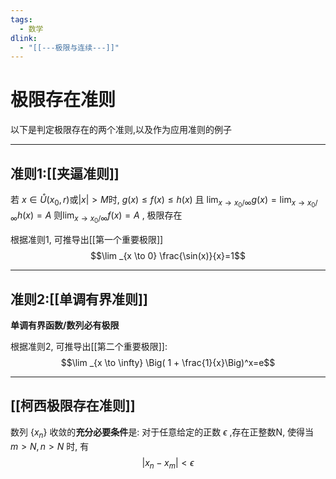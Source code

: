 ```yaml
---
tags:
  - 数学
dlink:
  - "[[---极限与连续---]]"
---
```

# 极限存在准则
以下是判定极限存在的两个准则,以及作为应用准则的例子

---
## 准则1:[[夹逼准则]]
若 $x\in \mathring{U}(x_{0},r)$或$|x|>M$时, $g(x)\leq f(x)\leq h(x)$
且 $\displaystyle\lim_{ x \to x_{0}/\infty }g(x)=\lim_{ x \to x_{0}/\infty }h(x)=A$
则$\displaystyle \lim_{ x \to x_{0}/\infty }f(x)=A$ , 极限存在

根据准则1, 可推导出[[第一个重要极限]]
$$\lim _{x \to 0}   \frac{\sin(x)}{x}=1$$

 ---
## 准则2:[[单调有界准则]]
**单调有界函数/数列必有极限**


根据准则2, 可推导出[[第二个重要极限]]:
$$\lim _{x \to \infty} \Big( 1 + \frac{1}{x}\Big)^x=e$$


---
## [[柯西极限存在准则]]
数列 $\{x_n\}$ 收敛的**充分必要条件**是: 
对于任意给定的正数 $\epsilon$ ,存在正整数N, 使得当 $m>N, n>N$ 时, 有 $$|x_n-x_m|<\epsilon$$
